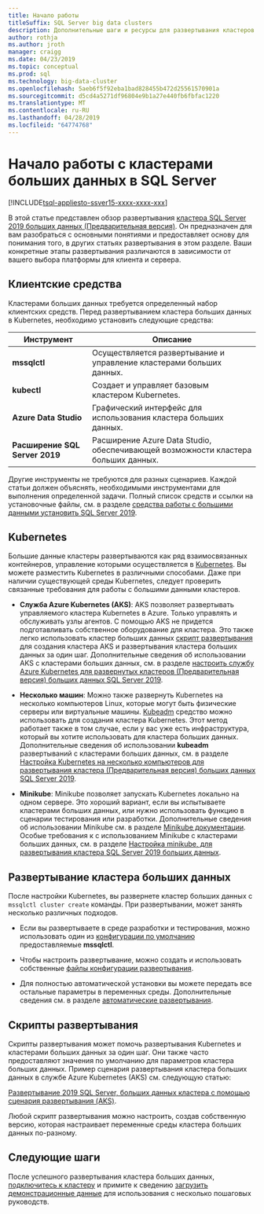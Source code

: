 ```yaml
---
title: Начало работы
titleSuffix: SQL Server big data clusters
description: Дополнительные шаги и ресурсы для развертывания кластеров SQL Server 2019 больших данных (Предварительная версия).
author: rothja
ms.author: jroth
manager: craigg
ms.date: 04/23/2019
ms.topic: conceptual
ms.prod: sql
ms.technology: big-data-cluster
ms.openlocfilehash: 5aeb6f5f92eba1bad828455b472d25561570901a
ms.sourcegitcommit: d5cd4a5271df96804e9b1a27e440fb6fbfac1220
ms.translationtype: MT
ms.contentlocale: ru-RU
ms.lasthandoff: 04/28/2019
ms.locfileid: "64774768"
---
```

# <a name="get-started-with-sql-server-big-data-clusters"></a>Начало работы с кластерами больших данных в SQL Server

[!INCLUDE[tsql-appliesto-ssver15-xxxx-xxxx-xxx](../includes/tsql-appliesto-ssver15-xxxx-xxxx-xxx.md)]

В этой статье представлен обзор развертывания [кластера SQL Server 2019 больших данных (Предварительная версия)](big-data-cluster-overview.md). Он предназначен для вам разобраться с основными понятиями и предоставляет основу для понимания того, в других статьях развертывания в этом разделе. Ваши конкретные этапы развертывания различаются в зависимости от вашего выбора платформы для клиента и сервера.

## <a id="tools"></a> Клиентские средства

Кластерами больших данных требуется определенный набор клиентских средств. Перед развертыванием кластера больших данных в Kubernetes, необходимо установить следующие средства:

| Инструмент | Описание |
|---|---|
| **mssqlctl** | Осуществляется развертывание и управление кластерами больших данных. |
| **kubectl** | Создает и управляет базовым кластером Kubernetes. |
| **Azure Data Studio** | Графический интерфейс для использования кластера больших данных. |
| **Расширение SQL Server 2019** | Расширение Azure Data Studio, обеспечивающей возможности кластера больших данных. |

Другие инструменты не требуются для разных сценариев. Каждой статьи должен объяснять, необходимыми инструментами для выполнения определенной задачи. Полный список средств и ссылки на установочные файлы, см. в разделе [средства работы с большими данными установить SQL Server 2019](deploy-big-data-tools.md).

## <a name="kubernetes"></a>Kubernetes

Большие данные кластеры развертываются как ряд взаимосвязанных контейнеров, управление которыми осуществляется в [Kubernetes](https://kubernetes.io/docs/home). Вы можете разместить Kubernetes в различными способами. Даже при наличии существующей среды Kubernetes, следует проверить связанные требования для работы с большими данными кластеров.

- **Служба Azure Kubernetes (AKS)**: AKS позволяет развертывать управляемого кластера Kubernetes в Azure. Только управлять и обслуживать узлы агентов. С помощью AKS не придется подготавливать собственное оборудование для кластера. Это также легко использовать кластер больших данных [скрипт развертывания](quickstart-big-data-cluster-deploy.md) для создания кластера AKS и развертывания кластера больших данных за один шаг. Дополнительные сведения об использовании AKS с кластерами больших данных, см. в разделе [настроить службу Azure Kubernetes для развернутых кластеров (Предварительная версия) больших данных SQL Server 2019](deploy-on-aks.md).

- **Несколько машин**: Можно также развернуть Kubernetes на несколько компьютеров Linux, которые могут быть физические серверы или виртуальные машины. [Kubeadm](https://kubernetes.io/docs/setup/independent/create-cluster-kubeadm/) средство можно использовать для создания кластера Kubernetes. Этот метод работает также в том случае, если у вас уже есть инфраструктура, который вы хотите использовать для кластера больших данных. Дополнительные сведения об использовании **kubeadm** развертываний с кластерами больших данных, см. в разделе [Настройка Kubernetes на несколько компьютеров для развертывания кластера (Предварительная версия) больших данных SQL Server 2019](deploy-with-kubeadm.md).

- **Minikube**: Minikube позволяет запускать Kubernetes локально на одном сервере. Это хороший вариант, если вы испытываете кластерами больших данных, или нужно использовать функцию в сценарии тестирования или разработки. Дополнительные сведения об использовании Minikube см. в разделе [Minikube документации](https://kubernetes.io/docs/setup/minikube/). Особые требования к с использованием Minikube с кластерами больших данных, см. в разделе [Настройка minikube, для развертывания кластера SQL Server 2019 больших данных](deploy-on-minikube.md).

## <a name="deploy-a-big-data-cluster"></a>Развертывание кластера больших данных

После настройки Kubernetes, вы развернете кластер больших данных с `mssqlctl cluster create` команды. При развертывании, может занять несколько различных подходов.

- Если вы развертываете в среде разработки и тестирования, можно использовать один из [конфигурации по умолчанию](deployment-guidance.md#deploy) предоставляемые **mssqlctl**.

- Чтобы настроить развертывание, можно создать и использовать собственные [файлы конфигурации развертывания](deployment-guidance.md#configfile). 

- Для полностью автоматической установки вы можете передать все остальные параметры в переменных среды. Дополнительные сведения см. в разделе [автоматические развертывания](deployment-guidance.md#unattended).

## <a name="deployment-scripts"></a>Скрипты развертывания

Скрипты развертывания может помочь развертывания Kubernetes и кластерами больших данных за один шаг. Они также часто предоставляют значения по умолчанию для параметров кластера больших данных. Пример сценария развертывания кластера больших данных в службе Azure Kubernetes (AKS) см. следующую статью:

[Развертывание 2019 SQL Server, больших данных кластера с помощью сценария развертывания (AKS)](quickstart-big-data-cluster-deploy.md).

Любой скрипт развертывания можно настроить, создав собственную версию, которая настраивает переменные среды кластера больших данных по-разному.

## <a name="next-steps"></a>Следующие шаги

После успешного развертывания кластера больших данных, [подключитесь к кластеру](connect-to-big-data-cluster.md) и примите к сведению [загрузить демонстрационные данные](tutorial-load-sample-data.md) для использования с несколько пошаговых руководств.